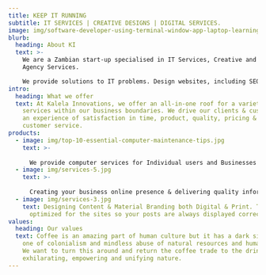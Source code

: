 ```yaml
---
title: KEEP IT RUNNING
subtitle: IT SERVICES | CREATIVE DESIGNS | DIGITAL SERVICES.
image: img/software-developer-using-terminal-window-app-laptop-learning-code-new-user-interface-program-developing-cloud-computing-online-server-with-firewall-security-css-html-script.jpg
blurb:
  heading: About KI
  text: >-
    We are a Zambian start-up specialised in IT Services, Creative and Digital
    Agency Services.

    We provide solutions to IT problems. Design websites, including SEO for Google, as well as additional marketing services like social media marketing, graphic design & paid advertising.
intro:
  heading: What we offer
  text: At Kalela Innovations, we offer an all-in-one roof for a variety of
    services within our business boundaries. We drive our clients & customers to
    an experience of satisfaction in time, product, quality, pricing & good
    customer service.
products:
  - image: img/top-10-essential-computer-maintenance-tips.jpg
    text: >-
      
      We provide computer services for Individual users and Businesses including monitoring, maintenance and support of both hardware and software.
  - image: img/services-5.jpg
    text: >-
      
      Creating your business online presence & delivering quality information to your online clients. And getting your business to appear high in related search listings.
  - image: img/services-3.jpg
    text: Designing Content & Material Branding both Digital & Print. These are
      optimized for the sites so your posts are always displayed correctly.
values:
  heading: Our values
  text: Coffee is an amazing part of human culture but it has a dark side too –
    one of colonialism and mindless abuse of natural resources and human lives.
    We want to turn this around and return the coffee trade to the drink’s
    exhilarating, empowering and unifying nature.
---
```

